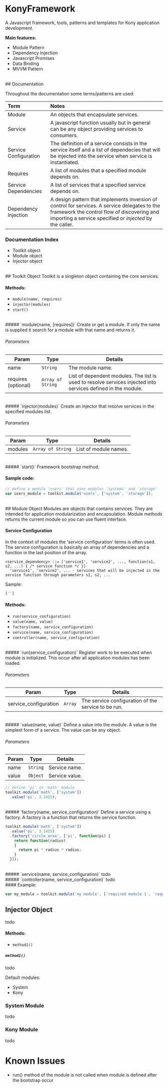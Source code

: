 # KonyFramework

A Javascript framework, tools, patterns and templates for Kony application development.

**Main features:**
- Module Pattern
- Dependency Injection
- Javascript Promises
- Data Binding
- MVVM Pattern

<br>
## Documentation

Throughout the documentation some terms/patterns are used:

Term | Notes
:--- | :---
Module | An objects that encapsulate services.
Service | A javascript function usually but in general can be any object providing services to consumers. 
Service Configuration | The definition of a service consists in the service itself and a list of dependecies that will be injected into the service when service is instantiated.
Requires | A list of modules that a specified module depends on.
Service Dependencies | A list of services that a specified service depends on.
Dependency Injection | A design pattern that implements inversion of control for services. A service delegates to the framework the control flow of discovering and importing a service specified or *injected* by the caller.

### Documentation Index
- Toolkit object
- Module object
- Injector object

<br>
## Toolkit Object
Toolkit is a singleton object containing the core services.

#### Methods:
- `module(name, requires)`
- `injector(modules)`
- `start()`

<br>
##### `module(name, [requires])`
Create or get a module. If only the name is supplied it search for a module with that name and returns it.

###### Parameters

Param | Type | Details
--- | --- | ---
name | `String` | The module name.
requires (optional) | `Array of String` | List of dependent modules. The list is used to resolve services injected into services defined in the module.

<br>
##### `injector(modules)`
Create an injector that resolve services in the specified modules list.

###### Parameters
Param | Type | Details
--- | --- | ---
modules | `Array of String` | List of module names.

<br>
##### `start()`
Framework bootstrap method.


#### Sample code:
```javascript
// define a module 'users' that uses modules 'systems' and 'storage'
var users_module = toolkit.module('users', ['system', 'storage']);
```


<br>
## Module Object
Modules are objects that contains services. They are intended for application modularization and encapsulation. Module methods returns the current module so you can use fluent interface.

#### Service Configuration
In the context of modules the 'service configuration' terms is often used. The service configuration is basically an array of dependencies and a function in the last position of the array.

```
<service_dependency> ::= ['service1', 'service2', ..., function(s1, s2, ...) { /* service function */ }]
  'service1', 'service2', ... - services that will be injected in the service function through parameters s1, s2, ...
```

Sample:
```javascript
['']
```

#### Methods:
- `run(service_configuration)`
- `value(name, value)`
- `factory(name, service_configuration)`
- `service(name, service_configuration)`
- `controller(name, service_configuration)`

<br>
##### `run(service_configuration)`
Register work to be executed when module is initialized. This occur after all application modules has been loaded.

###### Parameters
Param | Type | Details
--- | --- | ---
service_configuration | `Array` | The service configuration of the service to be run.


<br>
##### `value(name, value)`
Define a value into the module. A value is the simplest form of a service. The value can be any object.

###### Parameters
Param | Type | Details
--- | --- | ---
name | `String` | Service name.
value | `Object` | Service value.

```javascript
// define 'pi' in 'math' module 
toolkit.module('math', ['system'])
  .value('pi', 3.1415);
```

<br>
##### `factory(name, service_configuration)`
Define a service using a factory. A factory is a function that returns the service function.

```javascript
toolkit.module('math', ['system'])
  .value('pi', 3.1415)
  .factory('circle_area', ['pi', function(pi) {
    return function(radius)
    {
      return pi * radius * radius;
    }
  }]);
```


<br>
##### `service(name, service_configuration)`
todo

<br>
##### `controller(name, service_configuration)`
todo

<br>
#### Example:

```javascript
var my_module = toolkit.module('my module', ['required module 1', 'required module 2']);
```

## Injector Object
todo

#### Methods:
- `method1()` 

##### `method1()`
todo


Default modules:
- System
- Kony

### System Module
todo

### Kony Module
todo



# Known Issues
- run() method of the module is not called when module is defined after the bootstrap occur
